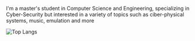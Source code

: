 I'm a master's student in Computer Science and Engineering, specializing in Cyber-Security but interested in a variety of topics such as ciber-physical systems, music, emulation and more

![Top Langs](https://github-readme-stats.vercel.app/api/top-langs/?username=RuiDGPires&layout=compact&langs_count=6)
